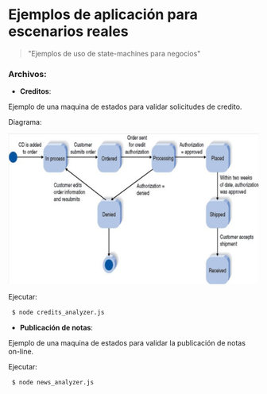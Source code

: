 # Ejemplos de aplicación para escenarios reales
> "Ejemplos de uso de state-machines para negocios"

### Archivos:

- **Creditos**: 

 Ejemplo de una maquina de estados para validar solicitudes de credito.
  
  Diagrama:
  
  ![N|Solid](https://github.com/damiancipolat/State-Machines-js/blob/master/reales/credit_diagram.png?raw=true)

  Ejecutar:
  
  ```sh   
   $ node credits_analyzer.js
  ```

- **Publicación de notas**: 

 Ejemplo de una maquina de estados para validar la publicación de notas on-line.
  
  Ejecutar:
  
  ```sh   
   $ node news_analyzer.js
  ```

